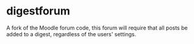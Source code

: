 digestforum
===========

A fork of the Moodle forum code, this forum will require that all posts be added to a digest, 
regardless of the users' settings.
